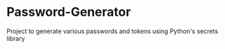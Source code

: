 # Password-Generator
Project to generate various passwords and tokens using Python's secrets library
